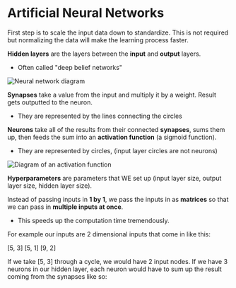 # Artificial Neural Networks

First step is to scale the input data down to standardize.
This is not required but normalizing the data will make the learning process faster.

**Hidden layers** are the layers between the **input** and **output** layers.
  - Often called "deep belief networks"

<img src="https://qph.ec.quoracdn.net/main-qimg-6210d60dc3f01fc5d2c348776e95b2ef-c" alt="Neural network diagram" />

**Synapses** take a value from the input and multiply it by a weight. Result gets outputted to the neuron.
  - They are represented by the lines connecting the circles

**Neurons** take all of the results from their connected **synapses**, sums them up, then feeds the sum into an **activation function** (a sigmoid function).
  - They are represented by circles, (input layer circles are not neurons)

<img src="https://upload.wikimedia.org/wikipedia/commons/thumb/6/60/ArtificialNeuronModel_english.png/600px-ArtificialNeuronModel_english.png" alt="Diagram of an activation function" />

**Hyperparameters** are parameters that WE set up (input layer size, output layer size, hidden layer size).

Instead of passing inputs in **1 by 1**, we pass the inputs in as **matrices** so that we can pass in **multiple inputs at once**.
  - This speeds up the computation time tremendously.

For example our inputs are 2 dimensional inputs that come in like this:

[5, 3]
[5, 1]
[9, 2]

If we take [5, 3] through a cycle, we would have 2 input nodes.
If we have 3 neurons in our hidden layer, each neuron would have to sum up the result coming from the synapses like so:
